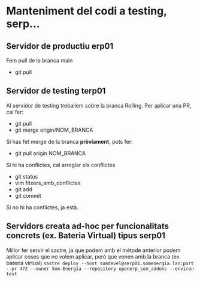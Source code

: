 # Manteniment del codi a testing, serp...

## Servidor de productiu erp01
Fem pull de la branca main
*  git pull


## Servidor de testing terp01
Al servidor de testing treballem sobre la branca Rolling. Per aplicar una PR, cal fer:
*  git pull
*  git merge origin/NOM_BRANCA

Si has fet merge de la branca **prèviament**, pots fer:
*  git pull origin NOM_BRANCA

Si hi ha conflictes, cal arreglar els conflictes

*  git status
*  vim fitxers_amb_conflictes
*  git add
*  git commit

Si no hi ha conflictes, ja està.


## Servidors creata ad-hoc per funcionalitats concrets (ex. Bateria Virtual) tipus serp01
Millor fer servir el sastre, ja que podem amb el mètode anterior podem aplicar coses que no volem aplicar, però que venen amb la branca (ex. bateria virtual)
`sastre deploy --host somdevel@serp01.somenergia.lan:port --pr 472 --owner Som-Energia --repository openerp_som_addons --environ test`
